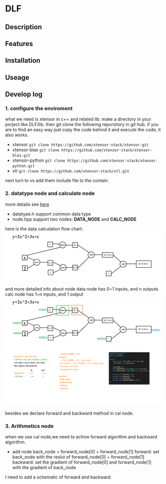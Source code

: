 # DLF

## Description

## Features

## Installation

## Useage

## Develop log

### 1. configure the enviroment

what we need is xtensor in c++ and related lib.
make a directory in your porject like DLF/lib. then git clone the following reporsitory in git hub.
if you are to find an easy way just copy the code behind it and execute the code, it also works.

- xtensor `git clone https://github.com/xtensor-stack/xtensor.git`
- xtensor-blas `git clone https://github.com/xtensor-stack/xtensor-blas.git`
- xtensor-python `git clone https://github.com/xtensor-stack/xtensor-python.git`
- xtl `git clone https://github.com/xtensor-stack/xtl.git`

next turn to vs add them include file to the contain.

### 2. datatype node and calculate node

more details see [here](https://www.cnblogs.com/devilmaycry812839668/p/16900550.html)

- datatype.h support common data type
- node.hpp support two nodes: **DATA_NODE** and **CALC_NODE**

here is the data calculation flow chart:
![alt text](autoDifferentiation.png)

and more detailed info about node
data node has 0~1 inputs, and n outputs
calc node has 1~n inputs, and 1 output
![alt text](nodes.png)

besides we declare forward and backward method in cal node.

### 3. Arithmetics node
when we use cal node,we need to achive forward algorithm and backward algorithm.
- add node
back_node = forward_node[0] + forward_node[1]
forward: set back_node with the reslut of forward_node[0] + forward_node[1]
backward: set the gradient of forward_node[0] and forward_node[1] with the gradient of back_node

I need to add a schematic of forward and backward.
